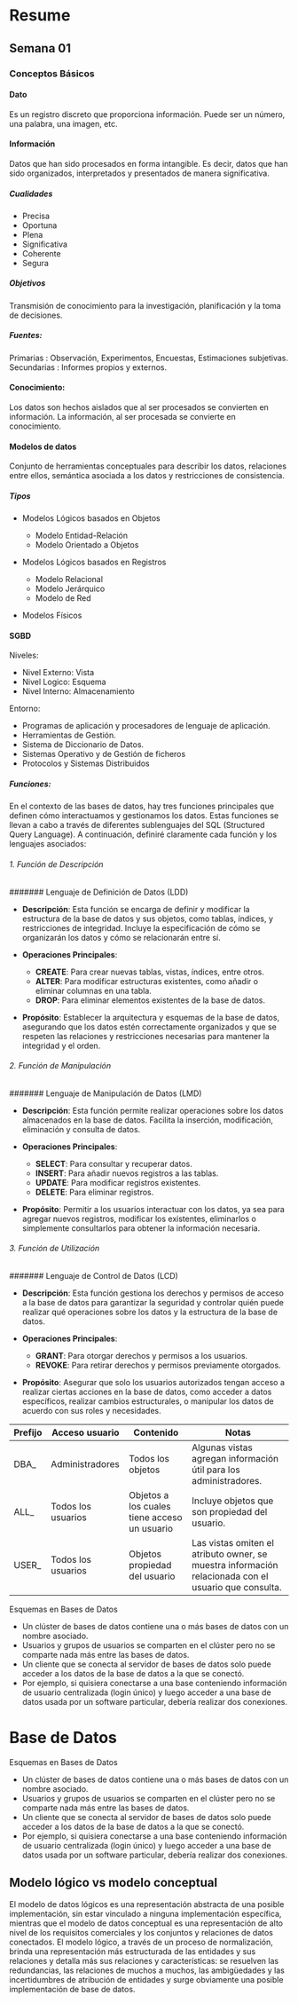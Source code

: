 # Resume

## Semana 01

### Conceptos Básicos

#### Dato

Es un registro discreto que proporciona información. Puede ser un número, una palabra, una imagen, etc.

#### Información

Datos que han sido procesados en forma intangible. Es decir, datos que han sido organizados, interpretados y presentados de manera significativa.

##### Cualidades
- Precisa
- Oportuna
- Plena
- Significativa
- Coherente
- Segura

##### Objetivos
Transmisión de conocimiento para la investigación, planificación y la toma de decisiones.

##### Fuentes:
Primarias : Observación, Experimentos, Encuestas, Estimaciones subjetivas.
Secundarias : Informes propios y externos.

#### Conocimiento:

Los datos son hechos aislados que al ser procesados se convierten en información. La información, al ser procesada se convierte en conocimiento.

#### Modelos de datos

Conjunto de herramientas conceptuales para describir los datos, relaciones entre ellos, semántica asociada a los datos y restricciones de consistencia.

##### Tipos

- Modelos Lógicos basados en Objetos
  - Modelo Entidad-Relación
  - Modelo Orientado a Objetos

- Modelos Lógicos basados en Registros
  - Modelo Relacional
  - Modelo Jerárquico
  - Modelo de Red
- Modelos Físicos

#### SGBD

Niveles:

- Nivel Externo: Vista
- Nivel Logico: Esquema
- Nivel Interno: Almacenamiento

Entorno:

- Programas de aplicación y procesadores de lenguaje de aplicación.
- Herramientas de Gestión.
- Sistema de Diccionario de Datos.
- Sistemas Operativo y de Gestión de ficheros
- Protocolos y Sistemas Distribuidos

##### Funciones:

En el contexto de las bases de datos, hay tres funciones principales que definen cómo interactuamos y gestionamos los datos. Estas funciones se llevan a cabo a través de diferentes sublenguajes del SQL (Structured Query Language). A continuación, definiré claramente cada función y los lenguajes asociados:

###### 1. Función de Descripción

####### Lenguaje de Definición de Datos (LDD)

- **Descripción**: Esta función se encarga de definir y modificar la estructura de la base de datos y sus objetos, como tablas, índices, y restricciones de integridad. Incluye la especificación de cómo se organizarán los datos y cómo se relacionarán entre sí.
  
- **Operaciones Principales**: 
  - **CREATE**: Para crear nuevas tablas, vistas, índices, entre otros.
  - **ALTER**: Para modificar estructuras existentes, como añadir o eliminar columnas en una tabla.
  - **DROP**: Para eliminar elementos existentes de la base de datos.

- **Propósito**: Establecer la arquitectura y esquemas de la base de datos, asegurando que los datos estén correctamente organizados y que se respeten las relaciones y restricciones necesarias para mantener la integridad y el orden.

###### 2. Función de Manipulación

####### Lenguaje de Manipulación de Datos (LMD)

- **Descripción**: Esta función permite realizar operaciones sobre los datos almacenados en la base de datos. Facilita la inserción, modificación, eliminación y consulta de datos.
  
- **Operaciones Principales**: 
  - **SELECT**: Para consultar y recuperar datos.
  - **INSERT**: Para añadir nuevos registros a las tablas.
  - **UPDATE**: Para modificar registros existentes.
  - **DELETE**: Para eliminar registros.

- **Propósito**: Permitir a los usuarios interactuar con los datos, ya sea para agregar nuevos registros, modificar los existentes, eliminarlos o simplemente consultarlos para obtener la información necesaria.

###### 3. Función de Utilización

####### Lenguaje de Control de Datos (LCD)

- **Descripción**: Esta función gestiona los derechos y permisos de acceso a la base de datos para garantizar la seguridad y controlar quién puede realizar qué operaciones sobre los datos y la estructura de la base de datos.
  
- **Operaciones Principales**: 
  - **GRANT**: Para otorgar derechos y permisos a los usuarios.
  - **REVOKE**: Para retirar derechos y permisos previamente otorgados.

- **Propósito**: Asegurar que solo los usuarios autorizados tengan acceso a realizar ciertas acciones en la base de datos, como acceder a datos específicos, realizar cambios estructurales, o manipular los datos de acuerdo con sus roles y necesidades.




| Prefijo | Acceso usuario        | Contenido                          | Notas                                                                 |
|---------|----------------------|------------------------------------|-----------------------------------------------------------------------|
| DBA_    | Administradores      | Todos los objetos                  | Algunas vistas agregan información útil para los administradores.     |
| ALL_    | Todos los usuarios   | Objetos a los cuales tiene acceso un usuario | Incluye objetos que son propiedad del usuario.                        |
| USER_   | Todos los usuarios   | Objetos propiedad del usuario       | Las vistas omiten el atributo owner, se muestra información relacionada con el usuario que consulta.           |


Esquemas en Bases de Datos
- Un clúster de bases de datos contiene una o más bases de datos con un nombre asociado.
- Usuarios y grupos de usuarios se comparten en el clúster pero no se comparte nada más entre las bases de datos.
- Un cliente que se conecta al servidor de bases de datos solo puede acceder a los datos de la base de datos a la que se conectó.
- Por ejemplo, si quisiera conectarse a una base conteniendo información de usuario centralizada (login único) y luego acceder a una base de datos usada por un software particular, debería realizar dos conexiones.

# Base de Datos

Esquemas en Bases de Datos
- Un clúster de bases de datos contiene una o más bases de datos con un nombre asociado.
- Usuarios y grupos de usuarios se comparten en el clúster pero no se comparte nada más entre las bases de datos.
- Un cliente que se conecta al servidor de bases de datos solo puede acceder a los datos de la base de datos a la que se conectó.
- Por ejemplo, si quisiera conectarse a una base conteniendo información de usuario centralizada (login único) y luego acceder a una base de datos usada por un software particular, debería realizar dos conexiones.


## Modelo lógico vs modelo conceptual

 El modelo de datos lógicos es una representación abstracta de una posible implementación, sin estar vinculado a ninguna implementación específica, mientras que el modelo de datos conceptual es una representación de alto nivel de los requisitos comerciales y los conjuntos y relaciones de datos conectados. El modelo lógico, a través de un proceso de normalización, brinda una representación más estructurada de las entidades y sus relaciones y detalla más sus relaciones y características: se resuelven las redundancias, las relaciones de muchos a muchos, las ambigüedades y las incertidumbres de atribución de entidades y surge obviamente una posible implementación de base de datos.